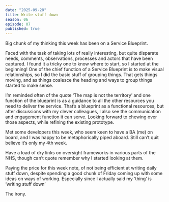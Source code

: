 ```yaml
---
date: "2025-09-28"
title: Write stuff down
season: 06
episode: 07
published: true
---
```


Big chunk of my thinking this week has been on a Service Blueprint.

Faced with the task of taking lots of really interesting, but quite disparate needs, comments, observations, processes and actors that have been captured. I found it a tricky one to know where to start, so I started at the beginning! One of the chief function of a Service Blueprint is to make visual relationships, so I did the basic stuff of grouping things. That gets things moving, and as things coalesce the heading and ways to group things started to make sense.

I’m reminded often of the quote ‘The map is not the territory’ and one function of  the blueprint is as a guidance to all the other resources you need to deliver the service. That’s a blueprint as a functional resources, but after discussions with my clever colleagues, I also see the communication and engagement function it can serve. Looking forward to chewing over those aspects, while refining the existing prototype.

Met some developers this week, who seem keen to have a BA (me) on board, and I was happy to be metaphorically piped aboard. Still can’t quit believe it’s only my 4th week.

Have a load of dry links on oversight frameworks in various parts of the NHS, though can’t quote remember why I started looking at them.

Paying the price for this week note, of not being efficient at writing daily stuff down, despite spending a good chunk of Friday coming up with some ideas on ways of working. Especially since I actually said my ‘thing’ is ‘writing stuff down’

The irony.
